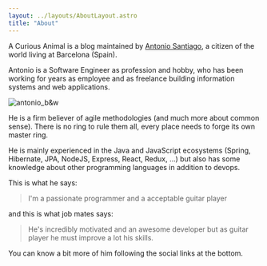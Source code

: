 ```yaml
---
layout: ../layouts/AboutLayout.astro
title: "About"
---
```


A Curious Animal is a blog maintained by [Antonio Santiago](http://acuriousanimal.com/), a citizen of the world living at Barcelona (Spain).

Antonio is a Software Engineer as profession and hobby, who has been working for years as employee and as freelance building information systems and web applications.

![antonio_b&w](@assets/images/antonio_bw-150x150.png)

He is a firm believer of agile methodologies (and much more about common sense). There is no ring to rule them all, every place needs to forge its own master ring.

He is mainly experienced in the Java and JavaScript ecosystems (Spring, Hibernate, JPA, NodeJS, Express, React, Redux, ...) but also has some knowledge about other programming languages in addition to devops.

This is what he says:

> I'm a passionate programmer and a acceptable guitar player

and this is what job mates says:

> He's incredibly motivated and an awesome developer but as guitar player he must improve a lot his skills.

You can know a bit more of him following the social links at the bottom.
